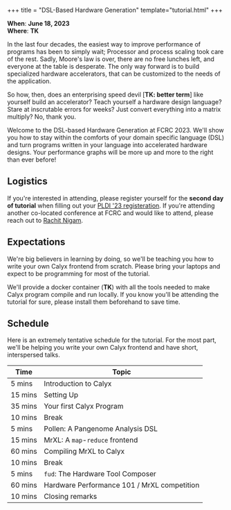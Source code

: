 +++
title = "DSL-Based Hardware Generation"
template="tutorial.html"
+++


**When**: **June 18, 2023** <br/>
**Where**: **TK**

In the last four decades, the easiest way to improve performance of programs has been to simply wait;
Processor and process scaling took care of the rest.
Sadly, Moore's law is over, there are no free lunches left, and everyone at the table is desperate.
The only way forward is to build specialized hardware accelerators, that can be customized to the needs of the application.

So how, then, does an enterprising speed devil [**TK: better term**] like yourself build an accelerator?
Teach yourself a hardware design language?
Stare at inscrutable errors for weeks?
Just convert everything into a matrix multiply?
No, thank you.

Welcome to the DSL-based Hardware Generation at FCRC 2023.
We'll show you how to stay within the comforts of your domain specific language (DSL) and turn programs written in your language into accelerated hardware designs.
Your performance graphs will be more up and more to the right than ever before!

## Logistics

If you're interested in attending, please register yourself for the **second day of tutorial** when filling out your [PLDI '23 registeration][pldi-reg].
If you're attending another co-located conference at FCRC and would like to attend, please reach out to [Rachit Nigam][rachit-email].

## Expectations

We're big believers in learning by doing, so we'll be teaching you how to write your own Calyx frontend from scratch.
Please bring your laptops and expect to be programming for most of the tutorial.

We'll provide a docker container (**TK**) with all the tools needed to make Calyx program compile and run locally.
If you know you'll be attending the tutorial for sure, please install them beforehand to save time.


## Schedule

Here is an extremely tentative schedule for the tutorial.
For the most part, we'll be helping you write your own Calyx frontend and have short, interspersed talks.

| Time | Topic |
| ---- | ----- |
| 5 mins | Introduction to Calyx |
| 15 mins | Setting Up |
| 35 mins | Your first Calyx Program |
| 10 mins | Break |
| 5 mins | Pollen: A Pangenome Analysis DSL |
| 15 mins | MrXL: A `map`-`reduce` frontend |
| 60 mins | Compiling MrXL to Calyx |
| 10 mins | Break |
| 5 mins | `fud`: The Hardware Tool Composer |
| 60 mins | Hardware Performance 101 / MrXL competition |
| 10 mins | Closing remarks |


[rachit-email]: mailto:rnigam@cs.cornell.edu
[pldi-reg]: https://pldi23.sigplan.org/venue/pldi-2023-venue